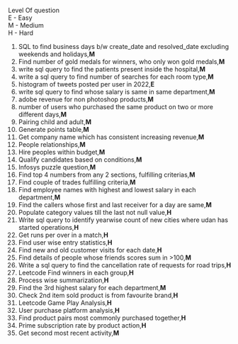 Level Of question  
E - Easy  
M - Medium  
H - Hard  

1. SQL to find business days b/w create_date and resolved_date excluding weekends and holidays,**M**  
2. Find number of gold medals for winners, who only won gold medals,**M**  
3. write sql query to find the patients present inside the hospital,**M**  
4. write a sql query to find number of searches for each room type,**M**  
5. histogram of tweets posted per user in 2022,**E**
6. write sql query to find whose salary is same in same department,**M**  
7. adobe revenue for non photoshop products,**M**  
8. number of users who purchased the same product on two or more different days,**M**  
9. Pairing child and adult,**M**  
10. Generate points table,**M**  
11. Get company name which has consistent increasing revenue,**M**  
12. People relationships,**M**  
13. Hire peoples within budget,**M**  
14. Qualify candidates based on conditions,**M**  
15. Infosys puzzle question,**M**  
16. Find top 4 numbers from any 2 sections, fulfilling criterias,**M** 
17. Find couple of trades fulfilling criteria,**M** 
18. Find employee names with highest and lowest salary in each department,**M**  
19. Find the callers whose first and last receiver for a day are same,**M**  
20. Populate category values till the last not null value,**H** 
21. Write sql query to identify yearwise count of new cities where udan has started operations,**H**  
22. Get runs per over in a match,**H**  
23. Find user wise entry statistics,**H**  
24. Find new and old customer visits for each date,**H**  
25. Find details of people whose friends scores sum in >100,**M**  
26. Write a sql query to find the cancellation rate of requests for road trips,**H**  
27. Leetcode Find winners in each group,**H** 
28. Process wise summarization,**H**    
29. Find the 3rd highest salary for each department,**M**  
30. Check 2nd item sold product is from favourite brand,**H**  
31. Leetcode Game Play Analysis,**H**  
32. User purchase platform analysis,**H**  
33. Find product pairs most commonly purchased together,**H**  
34. Prime subscription rate by product action,**H**  
35. Get second most recent activity,**M**  